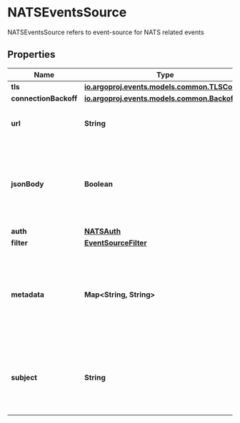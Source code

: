 

# NATSEventsSource

NATSEventsSource refers to event-source for NATS related events
## Properties

Name | Type | Description | Notes
------------ | ------------- | ------------- | -------------
**tls** | [**io.argoproj.events.models.common.TLSConfig**](io.argoproj.events.models.common.TLSConfig.md) |  |  [optional]
**connectionBackoff** | [**io.argoproj.events.models.common.Backoff**](io.argoproj.events.models.common.Backoff.md) |  |  [optional]
**url** | **String** | URL to connect to NATS cluster | 
**jsonBody** | **Boolean** | JSONBody specifies that all event body payload coming from this source will be JSON |  [optional]
**auth** | [**NATSAuth**](NATSAuth.md) |  |  [optional]
**filter** | [**EventSourceFilter**](EventSourceFilter.md) |  |  [optional]
**metadata** | **Map&lt;String, String&gt;** | Metadata holds the user defined metadata which will passed along the event payload. |  [optional]
**subject** | **String** | Subject holds the name of the subject onto which messages are published | 



